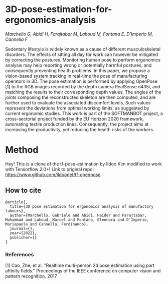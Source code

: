 # 3D-pose-estimation-for-ergonomics-analysis

_Marchello G, Abidi H, Farajtabar M, Lahoud M, Fontana E, D’Imperio M, Cannella F_

Sedentary lifestyle is widely known as a cause of different musculoskeletal disorders. The effects of sitting all day for work can however be mitigated by correcting the postures. Monitoring human pose to perform ergonomics analysis may help reporting wrong or potentially harmful postures, and consequently preventing health problems. In this paper, we propose a vision-based system tracking in real-time the pose of manufacturing operators in 3D. The pose estimation is performed by applying OpenPose [1] to the RGB images recorded by the depth camera RealSense d435i, and matching the results to their corresponding depth values. The angles of the joints composing the reconstructed skeleton are then computed, and are further used to evaluate the associated discomfort levels. Such values represent the deviations from optimal working limits, as suggested by current ergonomic studies. This work is part of the SOFTMANBOT project, a cross-sectorial project funded by the EU Horizon 2020 framework, automating textile production lines. Consequently, the project aims at increasing the productivity, yet reducing the health risks of the workers.

# Method

Hey! This is a clone of the tf-pose-estimation by Ildoo Kim modified to work with Tensorflow 2.0+!
Link to original repo: https://www.github.com/ildoonet/tf-openpose

## How to cite
```
@article{,
  title={3D pose estimation for ergonomics analysis of manufactory labours},
  author={Marchello, Gabriele and Abidi, Haider and Farajtabar, Mohammad and Lahoud, Marcel and Fontana, Eleonora and D'Imperio, Mariapaola and Cannella, Ferdinando},
  journal={},
  year={2022},
  publisher={}
}
```

### References 

[1] Cao, Zhe, et al. "Realtime multi-person 2d pose estimation using part affinity fields." Proceedings of the IEEE conference on computer vision and pattern recognition. 2017
